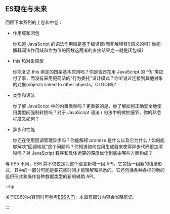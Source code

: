 ## ES现在与未来

回顾下本系列的上卷和中卷：

- 作用域和闭包

  你知道 JavaScript 的词法作用域是基于编译器(而非解释器!)语义的吗? 你能解释词法作用域和作为值的函数这两者的直接结果之一就是闭包吗?

- this 和对象原型

  你能复述 this 绑定的四条基本原则吗？你是否还在用 JavaScript 的 “伪”类应付了事，而没有采用更简洁的“行为委托”设计模式？你听说过连接到其他对象的对象(objects linked to other objects，OLOO)吗?

- 类型和语法

  你了解 JavaScript 中的内置类型吗？更重要的是，你了解如何正确安全地使用类型间强制转换吗？对于 JavaScript 语法 / 句法中的微妙细节，你的熟悉程度又如何？

- 异步和性能

  你还在使用回调管理异步吗？你能解释 promise 是什么以及它为什么 / 如何能够解决“回调地狱”这个问题吗？你知道如何应用生成器来使得异步代码更加清晰吗？对 JavaScript 程序和具体运算的深度优化到底由哪些方面构成？

与 ES5 不同，ES6 并不仅仅是为这个语言新增一组 API。它包括一组新的语法形式，其中的一部分可能是要花些时间才能理解和熟悉的。它还包括各种各样的新的组织形式和操作各种数据类型的新的辅助 API。

:::tip

关于ES6的内容同时可参考[ES6入门]()，本章有部分内容会省略笔记。

:::